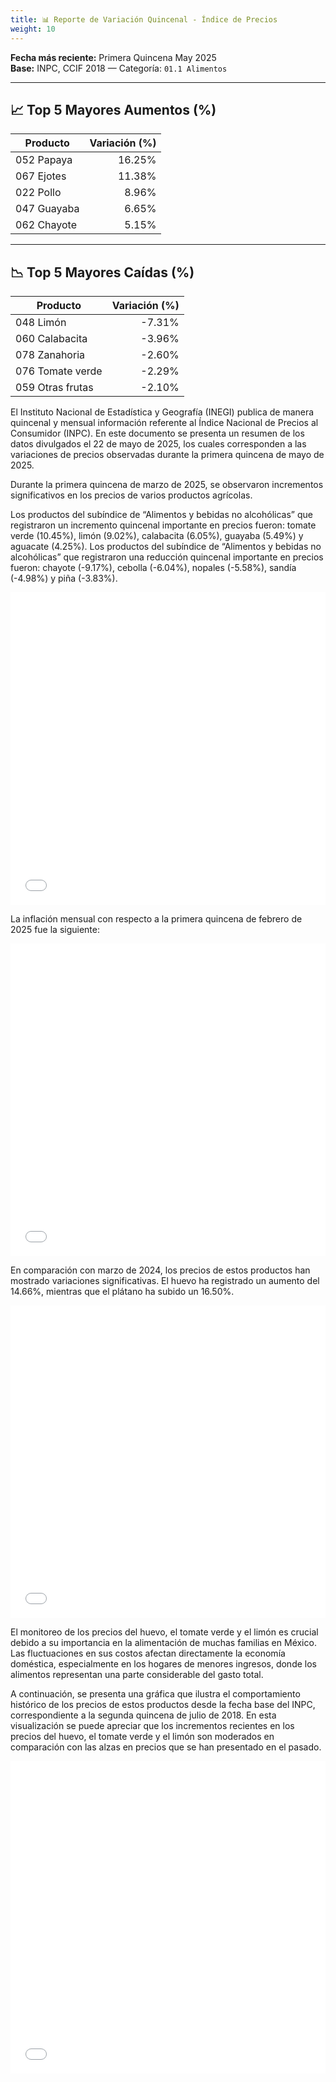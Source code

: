 ```yaml
---
title: 📊 Reporte de Variación Quincenal - Índice de Precios
weight: 10
---
```


**Fecha más reciente:** Primera Quincena May 2025  
**Base:** INPC, CCIF 2018 — Categoría: `01.1 Alimentos`

---

## 📈 Top 5 Mayores Aumentos (%)

| Producto | Variación (%) |
|----------|----------------:|
| 052 Papaya | 16.25% |
| 067 Ejotes | 11.38% |
| 022 Pollo | 8.96% |
| 047 Guayaba | 6.65% |
| 062 Chayote | 5.15% |

---

## 📉 Top 5 Mayores Caídas (%)

| Producto | Variación (%) |
|----------|----------------:|
| 048 Limón | -7.31% |
| 060 Calabacita | -3.96% |
| 078 Zanahoria | -2.60% |
| 076 Tomate verde | -2.29% |
| 059 Otras frutas | -2.10% |

El Instituto Nacional de Estadística y Geografía (INEGI) publica de manera quincenal y mensual información referente al Índice Nacional de Precios al Consumidor (INPC). En este documento se presenta un resumen de los datos divulgados el 22 de mayo de 2025, los cuales corresponden a las variaciones de precios observadas durante la primera quincena de mayo de 2025.

Durante la primera quincena de marzo de 2025, se observaron incrementos significativos en los precios de varios productos agrícolas.

Los productos del subíndice de “Alimentos y bebidas no alcohólicas” que registraron un incremento quincenal importante en precios fueron: tomate verde (10.45%), limón (9.02%), calabacita (6.05%), guayaba (5.49%) y aguacate (4.25%). Los productos del subíndice de “Alimentos y bebidas no alcohólicas” que registraron una reducción quincenal importante en precios fueron: chayote (-9.17%), cebolla (-6.04%), nopales (-5.58%), sandía (-4.98%) y piña (-3.83%). 

<iframe src="/treemap_inpc_quincenal_mar24.html" width="100%" height="500" style="border:none;"></iframe>

La inflación mensual con respecto a la primera quincena de febrero de 2025 fue la siguiente:

<iframe src="/treemap_inpc_mensual_mar24.html" width="100%" height="500" style="border:none;"></iframe>

En comparación con marzo de 2024, los precios de estos productos han mostrado variaciones significativas. El huevo ha registrado un aumento del 14.66%, mientras que el plátano ha subido un 16.50%. 

<iframe src="/treemap_inpc_anual_mar24.html" width="100%" height="500" style="border:none;"></iframe>

El monitoreo de los precios del huevo, el tomate verde y el limón es crucial debido a su importancia en la alimentación de muchas familias en México. Las fluctuaciones en sus costos afectan directamente la economía doméstica, especialmente en los hogares de menores ingresos, donde los alimentos representan una parte considerable del gasto total.

A continuación, se presenta una gráfica que ilustra el comportamiento histórico de los precios de estos productos desde la fecha base del INPC, correspondiente a la segunda quincena de julio de 2018. En esta visualización se puede apreciar que los incrementos recientes en los precios del huevo, el tomate verde y el limón son moderados en comparación con las alzas en precios que se han presentado en el pasado.

<iframe src="/linesmar_24_2025.html" width="100%" height="500" style="border:none;"></iframe>

